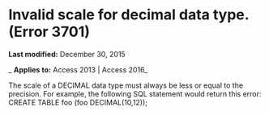 
# Invalid scale for decimal data type. (Error 3701)

 **Last modified:** December 30, 2015

 _ **Applies to:** Access 2013 | Access 2016_

The scale of a DECIMAL data type must always be less or equal to the precision. For example, the following SQL statement would return this error: CREATE TABLE foo (foo DECIMAL(10,12));

